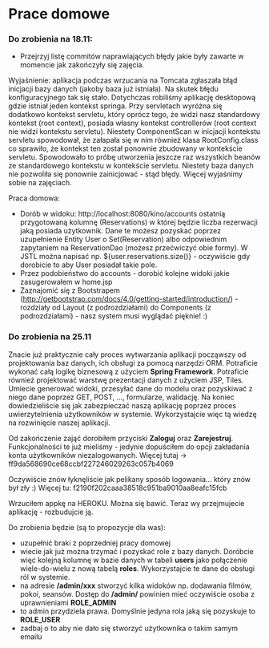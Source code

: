 # Prace domowe

### Do zrobienia na 18.11:

* Przejrzyj listę commitów naprawiających błędy jakie były zawarte w momencie jak zakończyły się zajęcia.

Wyjaśnienie: aplikacja podczas wrzucania na Tomcata zgłaszała błąd inicjacji bazy danych (jakoby baza już istniała). Na skutek błędu konfiguracyjnego tak się stało. Dotychczas robiliśmy aplikację desktopową gdzie istniał jeden kontekst springa. Przy servletach wyróżna się dodatkowo kontekst servletu, który oprócz tego, że widzi nasz standardowy kontekst (root context), posiada własny kontekst controllerów (root context nie widzi kontekstu servletu). Niestety ComponentScan w inicjacji kontekstu servletu  spowodował, że załapała się w nim również klasa RootConfig.class co sprawiło, że kontekst ten został ponownie zbudowany w kontekście servletu. Spowodowało to próbę utworzenia jeszcze raz wszystkich beanów ze standardowego kontekstu w kontekście servletu. Niestety baza danych nie pozwoliła się ponownie zainicjować - stąd błędy. Więcej wyjaśnimy sobie na zajęciach.

Praca domowa:
* Dorób w widoku: http://localhost:8080/kino/accounts ostatnią przygotowaną kolumnę (Reservations) w której będzie liczba rezerwacji jaką posiada użytkownik. Dane te możesz pozyskać poprzez uzupełnienie Entity User o Set(Reservation) albo odpowiednim zapytaniem na ReservationDao (możesz przećwiczyć obie formy). W JSTL można napisać np. ${user.reservations.size()} - oczywiście gdy dorobicie to aby User posiadał takie pole.
* Przez podobieństwo do accounts - dorobić kolejne widoki jakie zasugerowałem w home.jsp
* Zaznajomić się z Bootstrapem (http://getbootstrap.com/docs/4.0/getting-started/introduction/) - rozdziały od Layout (z podrozdziałami) do Components (z podrozdziałami) - nasz system musi wyglądać pięknie! :)

### Do zrobienia na 25.11

Znacie już praktycznie cały proces wytwarzania aplikacji począwszy od projektowania baz danych, ich obsługi za pomocą narzędzi ORM. Potraficie wykonać całą logikę biznesową z użyciem **Spring Framework**. Potraficie również projektować warstwę prezentacji danych z użyciem JSP, Tiles. Umiecie generować widoki, przesyłać dane do modelu oraz pozyskiwać z niego dane poprzez GET, POST, ..., formularze, walidację. Na koniec dowiedzieliście się jak zabezpieczać naszą aplikację poprzez proces uwierzytelnienia użytkowników w systemie. Wykorzystajcie więc tą wiedzę na rozwinięcie naszej aplikacji.

Od zakończenie zająć dorobiłem przyciski **Zaloguj** oraz **Zarejestruj**. Funkcjonalności te już mieliśmy - jedynie dopuściłem do opcji zakładania konta użytkowników niezalogowanych. Więcej tutaj -> ff9da568690ce68ccbf227246029263c057b4069

Oczywiście znów łyknęliście jak pelikany sposób logowania... który znów był zły :) Więcej tu: f2190f202caaa38518c951ba9010aa8eafc15fcb

Wrzuciłem appkę na HEROKU. Można się bawić. Teraz wy przejmujecie aplikację - rozbudujcie ją.
 

Do zrobienia będzie (są to propozycje dla was):
- uzupełnić braki z poprzedniej pracy domowej
- wiecie jak już można trzymać i pozyskać role z bazy danych. Doróbcie więc kolejną kolumnę w bazie danych w tabeli **users** jako połączenie wiele-do-wielu z nową tabelą **roles**. Wykorzystajcie te dane do obsługi ról w systemie.
- na adresie **/admin/xxx** stworzyć kilka widoków np. dodawania filmów, pokoi, seansów. Dostęp do **/admin/** powinien mieć oczywiście osoba z uprawnieniami **ROLE_ADMIN**
- to admin przydziela prawa. Domyślnie jedyna rola jaką się pozyskuje to **ROLE_USER**
- zadbaj o to aby nie dało się stworzyć użytkownika o takim samym emailu

 